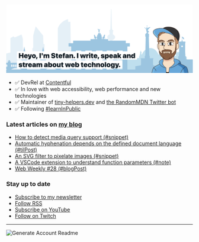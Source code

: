 <img alt="Heyo, I'm Stefan. I write and speak about web technology." src="https://raw.githubusercontent.com/stefanjudis/stefanjudis/main/screenshot.png">

- ✅ DevRel at [Contentful](https://www.contentful.com)
- ✅ In love with web accessibility, web performance and new technologies
- ✅ Maintainer of [tiny-helpers.dev](https://tiny-helpers.dev) and [the RandomMDN Twitter bot](https://twitter.com/randomMDN)
- ✅ Following [#learnInPublic](https://www.stefanjudis.com/today-i-learned/)
### Latest articles on [my blog](https://www.stefanjudis.com)

<!-- BLOG-POST-LIST:START -->
- [How to detect media query support (#snippet)](https://www.stefanjudis.com/snippets/how-to-detect-media-query-support/)
- [Automatic hyphenation depends on the defined document language (#tilPost)](https://www.stefanjudis.com/today-i-learned/automatic-hyphenation-depends-on-the-defined-document-language/)
- [An SVG filter to pixelate images (#snippet)](https://www.stefanjudis.com/snippets/an-svg-filter-to-pixelate-images/)
- [A VSCode extension to understand function parameters (#note)](https://www.stefanjudis.com/notes/a-vscode-extension-to-understand-function-parameters/)
- [Web Weekly #28 (#blogPost)](https://www.stefanjudis.com/blog/web-weekly-28/)
<!-- BLOG-POST-LIST:END -->

### Stay up to date

- [Subscribe to my newsletter](https://www.stefanjudis.com/newsletter/)
- [Follow RSS](https://www.stefanjudis.com/feeds/)
- [Subscribe on YouTube](https://youtube.com/c/stefanjudis)
- [Follow on Twitch](https://www.twitch.tv/stefanjudis)

---

![Generate Account Readme](https://github.com/stefanjudis/stefanjudis/workflows/Generate%20Account%20Readme/badge.svg)
